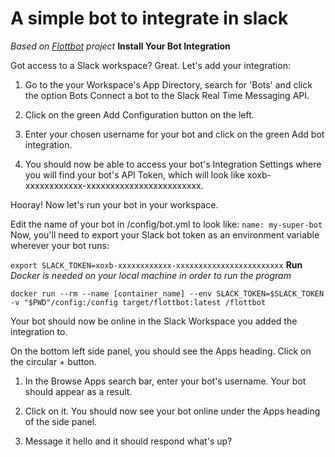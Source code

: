 # A simple bot to integrate in slack
*Based on [Flottbot](https://target.github.io/flottbot-docs/about/) project*
**Install Your Bot Integration**

Got access to a Slack workspace? Great. Let's add your integration:

1. Go to the your Workspace's App Directory, search for 'Bots' and click the option Bots Connect a bot to the Slack Real Time Messaging API.

2. Click on the green Add Configuration button on the left.

3. Enter your chosen username for your bot and click on the green Add bot integration.

4. You should now be able to access your bot's Integration Settings where you will find your bot's API Token, which will look like xoxb-xxxxxxxxxxxx-xxxxxxxxxxxxxxxxxxxxxxxx.

Hooray! Now let's run your bot in your workspace.

Edit the name of your bot in /config/bot.yml to look like:
`name: my-super-bot`
Now, you'll need to export your Slack bot token as an environment variable wherever your bot runs:

`export SLACK_TOKEN=xoxb-xxxxxxxxxxxx-xxxxxxxxxxxxxxxxxxxxxxxx`
**Run**
*Docker is needed on your local machine in order to run the program*

`docker run --rm --name [container_name] --env SLACK_TOKEN=$SLACK_TOKEN -v "$PWD"/config:/config target/flottbot:latest /flottbot`

Your bot should now be online in the Slack Workspace you added the integration to.

On the bottom left side panel, you should see the Apps heading. Click on the circular + button.

1. In the Browse Apps search bar, enter your bot's username. Your bot should appear as a result.
2. Click on it. You should now see your bot online under the Apps heading of the side panel.

3. Message it hello and it should respond what's up?
